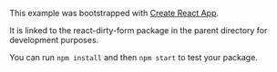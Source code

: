 This example was bootstrapped with [Create React App](https://github.com/facebook/create-react-app).

It is linked to the react-dirty-form package in the parent directory for development purposes.

You can run `npm install` and then `npm start` to test your package.
